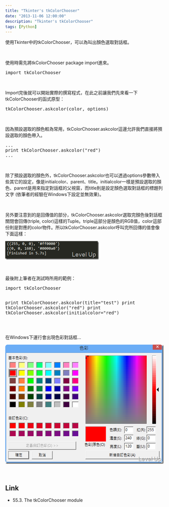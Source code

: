 ```yaml
---
title: "Tkinter's tkColorChooser"
date: "2013-11-06 12:00:00"
description: "Tkinter's tkColorChooser"
tags: [Python]
---
```


<p>
	使用Tkinter中的tkColorChooser，可以為叫出顏色選取對話框。</p>
<p>
	 </p>
<p>
	使用時需先將tkColorChooser package import進來。</p>
<div class="wlWriterSmartContent" id="scid:812469c5-0cb0-4c63-8c15-c81123a09de7:5ec2be90-0681-44be-8992-e1ffb590630c" style="float: none; padding-bottom: 0px; padding-top: 0px; padding-left: 0px; margin: 0px; display: inline; padding-right: 0px">
	<pre class="py" name="code">
import tkColorChooser   </pre>
</div>
<p>
	 </p>
<p>
	Import完後就可以開始實際的撰寫程式，在此之前讓我們先來看一下tkColorChooser的函式原型：</p>
<div class="wlWriterSmartContent" id="scid:812469c5-0cb0-4c63-8c15-c81123a09de7:9dfae048-1e49-4675-ad96-41ab0ee4126d" style="float: none; padding-bottom: 0px; padding-top: 0px; padding-left: 0px; margin: 0px; display: inline; padding-right: 0px">
	<pre class="py" name="code">
tkColorChooser.askcolor(color, options)</pre>
</div>
<p>
	 </p>
<p>
	因為預設選取的顏色較為常用，tkColorChooser.askcolor這邊允許我們直接將預設選取的顏色帶入。</p>
<div class="wlWriterSmartContent" id="scid:812469c5-0cb0-4c63-8c15-c81123a09de7:342b4757-d2ab-4e4d-aa80-99cd8df6f02a" style="float: none; padding-bottom: 0px; padding-top: 0px; padding-left: 0px; margin: 0px; display: inline; padding-right: 0px">
	<pre class="py" name="code">
...
print tkColorChooser.askcolor("red")
...</pre>
</div>
<p>
	 </p>
<p>
	除了預設選取的顏色外，tkColorChooser.askcolor也可以透過options參數帶入些其它的設定，像是initialcolor、parent、title。initialcolor一樣是預設選取的顏色、parent是用來指定對話框的父視窗，而title則是設定顏色選取對話框的標題列文字 (依筆者的經驗在Windows下設定並無效果)。</p>
<p>
	 </p>
<p>
	另外要注意到的是回傳值的部分，tkColorChooser.askcolor選取完顏色後對話框關閉會回傳(triple, color)這樣的Tuple。triple這部分是顏色的RGB值，color這部份則是對應的color物件。所以tkColorChooser.askcolor呼叫完所回傳的值會像下面這樣：</p>
<p>
	<img alt="image" border="0" height="59" src="\images\posts\edb1e98e-d6f7-4e4c-bb31-2c0dc2a0ce8d\image_thumb_1.png" style="border-top: 0px; border-right: 0px; border-bottom: 0px; border-left: 0px" width="298" /></p>
<p>
	 </p>
<p>
	最後附上筆者在測試時所用的範例：</p>
<div class="wlWriterSmartContent" id="scid:812469c5-0cb0-4c63-8c15-c81123a09de7:6037e07d-fd15-4e36-9493-83ff7446a6a2" style="float: none; padding-bottom: 0px; padding-top: 0px; padding-left: 0px; margin: 0px; display: inline; padding-right: 0px">
	<pre class="py" name="code">
import tkColorChooser   

print tkColorChooser.askcolor(title="test")
print tkColorChooser.askcolor("red")
print tkColorChooser.askcolor(initialcolor="red")</pre>
</div>
<p>
	 </p>
<p>
	在Windows下運行會出現色彩對話框...</p>
<p>
	<img alt="image" border="0" height="378" src="\images\posts\edb1e98e-d6f7-4e4c-bb31-2c0dc2a0ce8d\image_thumb.png" style="border-top: 0px; border-right: 0px; border-bottom: 0px; border-left: 0px" width="532" /></p>
<p>
	 </p>
<h2>
	Link</h2>
<ul>
	<li>
		55.3. The tkColorChooser module</li>
</ul>
